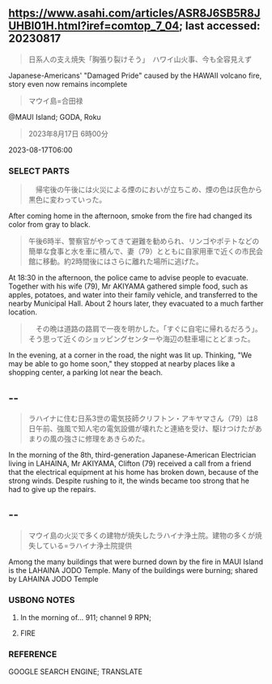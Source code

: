 ## https://www.asahi.com/articles/ASR8J6SB5R8JUHBI01H.html?iref=comtop_7_04; last accessed: 20230817

> 日系人の支え焼失「胸張り裂けそう」　ハワイ山火事、今も全容見えず

Japanese-Americans' "Damaged Pride" caused by the HAWAII volcano fire, story even now remains incomplete 

> マウイ島=合田禄

@MAUI Island; GODA, Roku

> 2023年8月17日 6時00分

2023-08-17T06:00

### SELECT PARTS

>　帰宅後の午後には火災による煙のにおいが立ちこめ、煙の色は灰色から黒色に変わっていった。

After coming home in the afternoon, smoke from the fire had changed its color from gray to black. 

> 午後6時半、警察官がやってきて避難を勧められ、リンゴやポテトなどの簡単な食事と水を車に積んで、妻（79）とともに自家用車で近くの市民会館に移動。約2時間後にはさらに離れた場所に逃げた。

At 18:30 in the afternoon, the police came to advise people to evacuate. Together with his wife (79), Mr AKIYAMA gathered simple food, such as apples, potatoes, and water into their family vehicle, and transferred to the nearby Municipal Hall. About 2 hours later, they evacuated to a much farther location.

>　その晩は道路の路肩で一夜を明かした。「すぐに自宅に帰れるだろう」。そう思って近くのショッピングセンターや海辺の駐車場にとどまった。

In the evening, at a corner in the road, the night was lit up. Thinking, "We may be able to go home soon," they stopped at nearby places like a shopping center, a parking lot near the beach.

## --

> ラハイナに住む日系3世の電気技師クリフトン・アキヤマさん（79）は8日午前、強風で知人宅の電気設備が壊れたと連絡を受け、駆けつけたがあまりの風の強さに修理をあきらめた。

In the morning of the 8th, third-generation Japanese-American Electrician living in LAHAINA, Mr AKIYAMA, Clifton (79) received a call from a friend that the electrical equipment at his home has broken down, because of the strong winds. Despite rushing to it, the winds became too strong that he had to give up the repairs.

## --

> マウイ島の火災で多くの建物が焼失したラハイナ浄土院。建物の多くが焼失している=ラハイナ浄土院提供

Among the many buildings that were burned down by the fire in MAUI Island is the LAHAINA JODO Temple. Many of the buildings were burning; shared by LAHAINA JODO Temple

### USBONG NOTES

1) In the morning of... 911; channel 9 RPN;

2) FIRE

### REFERENCE

GOOGLE SEARCH ENGINE; TRANSLATE
